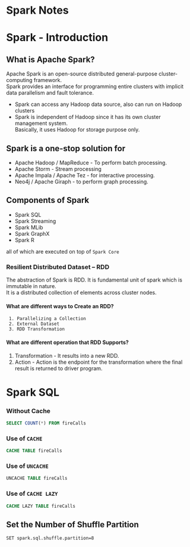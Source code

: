 # Spark Notes

# Spark - Introduction
## What is Apache Spark?
Apache Spark is an open-source distributed general-purpose cluster-computing framework.<br/>
Spark provides an interface for programming entire clusters with implicit data parallelism and fault tolerance. 

- Spark can access any Hadoop data source, also can run on Hadoop clusters
- Spark is independent of Hadoop since it has its own cluster management system.<br/>
  Basically, it uses Hadoop for storage purpose only.

## Spark is a one-stop solution for
- Apache Hadoop / MapReduce - To perform batch processing.
- Apache Storm -  Stream processing
- Apache Impala / Apache Tez - for interactive processing.
- Neo4j / Apache Giraph  - to perform graph processing.

## Components of Spark
- Spark SQL
- Spark Streaming
- Spark MLib
- Spark GraphX
- Spark R

all of which are executed on top of `Spark Core`

### Resilient Distributed Dataset – RDD
The abstraction of Spark is RDD. It is fundamental unit of spark which is immutable in nature.<br/>
It is a distributed collection of elements across cluster nodes.

#### What are different ways to Create an RDD?
     1. Parallelizing a Collection
     2. External Dataset 
     3. RDD Transformation

#### What are different operation that RDD Supports?
1. Transformation - It results into a new RDD.<br/>
2. Action - Action is the endpoint for the transformation where the final result is returned to driver program.
     
# Spark SQL

### Without Cache

```sql
SELECT COUNT(*) FROM fireCalls
```

### Use of `CACHE`

```sql
CACHE TABLE fireCalls
```

### Use of `UNCACHE`

```sql
UNCACHE TABLE fireCalls
```

### Use of `CACHE LAZY` 

```sql
CACHE LAZY TABLE fireCalls
```

## Set the Number of Shuffle Partition
```SET spark.sql.shuffle.partition=8```